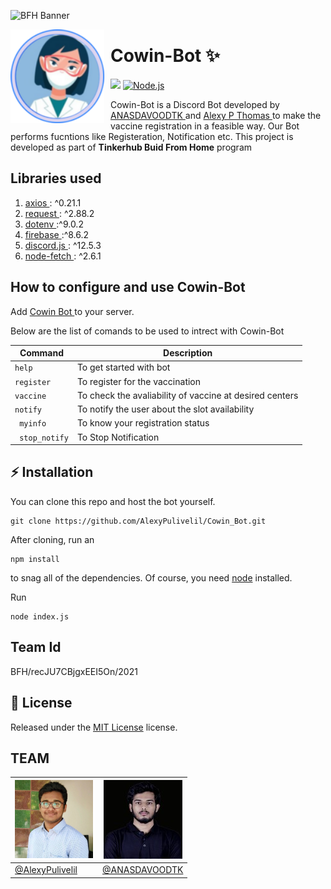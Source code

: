 ![BFH Banner](https://trello-attachments.s3.amazonaws.com/542e9c6316504d5797afbfb9/542e9c6316504d5797afbfc1/39dee8d993841943b5723510ce663233/Frame_19.png)

<img width="150" height="150" align="left" style="float: left; margin: 0 10px 0 0;" alt="Karma" src="https://github.com/AlexyPulivelil/Cowin_Bot/blob/main/attachment/bot%20(1).png"> 

# Cowin-Bot ✨

[![](https://img.shields.io/badge/discord.js-v12.0.0--dev-blue.svg?logo=npm)](https://github.com/discordjs)
[![Node.js](https://github.com/igorkowalczyk/majobot/actions/workflows/node.yml/badge.svg)](https://nodejs.org/en/)


Cowin-Bot is a Discord Bot developed by <a href="https://github.com/ANASDAVOODTK">ANASDAVOODTK </a> and <a href="https://github.com/AlexyPulivelil">Alexy P Thomas </a> to make the vaccine registration in a feasible way. Our Bot performs fucntions like Registeration, Notification etc. This project is developed as part of **Tinkerhub Buid From Home** program

## Libraries used
1. <a href="https://www.npmjs.com/package/axios">axios </a> : ^0.21.1
2. <a href="https://www.npmjs.com/package/request"> request </a> : ^2.88.2
3. <a href="https://www.npmjs.com/package/dotenv"> dotenv  </a> :^9.0.2
4. <a href="https://firebase.google.com/"> firebase </a> :^8.6.2
5. <a href="https://discord.js.org/#/"> discord.js  </a> : ^12.5.3
6. <a href="https://www.npmjs.com/package/node-fetch"> node-fetch </a> : ^2.6.1
 



## How to configure and use Cowin-Bot

Add <a href="https://discordapp.com/oauth2/authorize?client_id=844522949138055189&scope=bot&permissions=66186303">Cowin Bot </a> to your server. 

Below are the list of comands to be used to intrect with Cowin-Bot

| Command | Description
|---------|-------------|
| ```help ```  | To get started with bot |
| ```register ```  | To register for the vaccination |
| ```vaccine ```  | To check the avaliability of vaccine at desired centers |
| ```notify```  | To notify the user about the slot availability |
| ``` myinfo```  | To know your registration status |
| ``` stop_notify```  | To Stop Notification |




## ⚡ Installation


You can clone this repo and host the bot yourself.
```
git clone https://github.com/AlexyPulivelil/Cowin_Bot.git
```
After cloning, run an
```
npm install
```
to snag all of the dependencies. Of course, you need [node](https://nodejs.org/en/) installed.

Run
```
node index.js
```

## Team Id

BFH/recJU7CBjgxEEI5On/2021

## 📖 License

Released under the [MIT License](https://github.com/AlexyPulivelil/Cowin_Bot/blob/main/LICENSE) license.

## TEAM
![Alexy](https://github.com/AlexyPulivelil/Cowin_Bot/blob/main/attachment/Alexy.jpg) | ![Anas](https://github.com/AlexyPulivelil/Cowin_Bot/blob/main/attachment/anas11%20(1).jpg) | 
------------ | -------------
[@AlexyPulivelil](https://github.com/AlexyPulivelil) | [@ANASDAVOODTK](https://github.com/ANASDAVOODTK)
